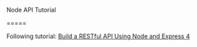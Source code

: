 Node API Tutorial

=====

Following tutorial: [Build a RESTful API Using Node and Express 4](http://scotch.io/tutorials/javascript/build-a-restful-api-using-node-and-express-4)
